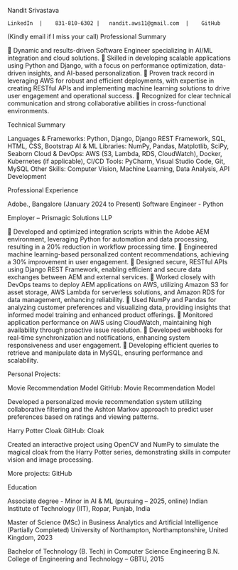 Nandit Srivastava

 	LinkedIn  |    831-810-6302 |   nandit.aws11@gmail.com  |    GitHub
(Kindly email if I miss your call)
Professional Summary

	Dynamic and results-driven Software Engineer specializing in AI/ML integration and cloud solutions. 
	Skilled in developing scalable applications using Python and Django, with a focus on performance optimization, data-driven insights, and AI-based personalization. 
	Proven track record in leveraging AWS for robust and efficient deployments, with expertise in creating RESTful APIs and implementing machine learning solutions to drive user engagement and operational success. 
	Recognized for clear technical communication and strong collaborative abilities in cross-functional environments.

Technical Summary

Languages & Frameworks: Python, Django, Django REST Framework, SQL, HTML, CSS, Bootstrap
AI & ML Libraries: NumPy, Pandas, Matplotlib, SciPy, Seaborn
Cloud & DevOps: AWS (S3, Lambda, RDS, CloudWatch), Docker, Kubernetes (if applicable), CI/CD
Tools: PyCharm, Visual Studio Code, Git, MySQL
Other Skills: Computer Vision, Machine Learning, Data Analysis, API Development

Professional Experience

Adobe., Bangalore (January 2024 to Present)
Software Engineer - Python

Employer – Prismagic Solutions LLP

	Developed and optimized integration scripts within the Adobe AEM environment, leveraging Python for automation and data processing, resulting in a 20% reduction in workflow processing time.
	Engineered machine learning-based personalized content recommendations, achieving a 30% improvement in user engagement.
	Designed secure, RESTful APIs using Django REST Framework, enabling efficient and secure data exchanges between AEM and external services.
	Worked closely with DevOps teams to deploy AEM applications on AWS, utilizing Amazon S3 for asset storage, AWS Lambda for serverless solutions, and Amazon RDS for data management, enhancing reliability.
	Used NumPy and Pandas for analyzing customer preferences and visualizing data, providing insights that informed model training and enhanced product offerings.
	Monitored application performance on AWS using CloudWatch, maintaining high availability through proactive issue resolution.
	Developed webhooks for real-time synchronization and notifications, enhancing system responsiveness and user engagement.
	Developing efficient queries to retrieve and manipulate data in MySQL, ensuring performance and scalability. 

Personal Projects:

Movie Recommendation Model
GitHub: Movie Recommendation Model

Developed a personalized movie recommendation system utilizing collaborative filtering and the Ashton Markov approach to predict user preferences based on ratings and viewing patterns.


Harry Potter Cloak
GitHub: Cloak

Created an interactive project using OpenCV and NumPy to simulate the magical cloak from the Harry Potter series, demonstrating skills in computer vision and image processing.

More projects: GitHub 

Education

Associate degree - Minor in AI & ML (pursuing – 2025, online) 
Indian Institute of Technology (IIT), Ropar, Punjab, India

Master of Science (MSc) in Business Analytics and Artificial Intelligence (Partially Completed)
University of Northampton, Northamptonshire, United Kingdom, 2023 

Bachelor of Technology (B. Tech) in Computer Science Engineering
B.N. College of Engineering and Technology – GBTU, 2015
 


